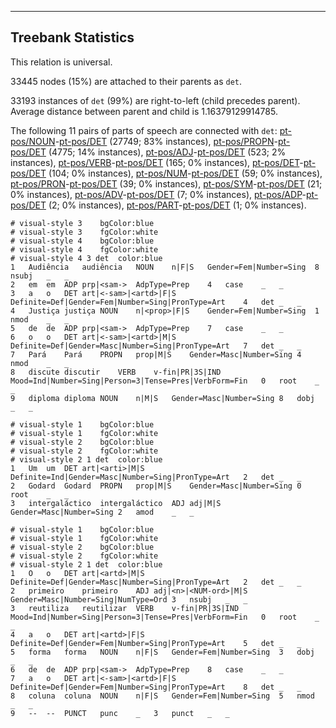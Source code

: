 

--------------------------------------------------------------------------------

## Treebank Statistics

This relation is universal.

33445 nodes (15%) are attached to their parents as `det`.

33193 instances of `det` (99%) are right-to-left (child precedes parent).
Average distance between parent and child is 1.16379129914785.

The following 11 pairs of parts of speech are connected with `det`: [pt-pos/NOUN]()-[pt-pos/DET]() (27749; 83% instances), [pt-pos/PROPN]()-[pt-pos/DET]() (4775; 14% instances), [pt-pos/ADJ]()-[pt-pos/DET]() (523; 2% instances), [pt-pos/VERB]()-[pt-pos/DET]() (165; 0% instances), [pt-pos/DET]()-[pt-pos/DET]() (104; 0% instances), [pt-pos/NUM]()-[pt-pos/DET]() (59; 0% instances), [pt-pos/PRON]()-[pt-pos/DET]() (39; 0% instances), [pt-pos/SYM]()-[pt-pos/DET]() (21; 0% instances), [pt-pos/ADV]()-[pt-pos/DET]() (7; 0% instances), [pt-pos/ADP]()-[pt-pos/DET]() (2; 0% instances), [pt-pos/PART]()-[pt-pos/DET]() (1; 0% instances).


~~~ conllu
# visual-style 3	bgColor:blue
# visual-style 3	fgColor:white
# visual-style 4	bgColor:blue
# visual-style 4	fgColor:white
# visual-style 4 3 det	color:blue
1	Audiência	audiência	NOUN	n|F|S	Gender=Fem|Number=Sing	8	nsubj	_	_
2	em	em	ADP	prp|<sam->	AdpType=Prep	4	case	_	_
3	a	o	DET	art|<-sam>|<artd>|F|S	Definite=Def|Gender=Fem|Number=Sing|PronType=Art	4	det	_	_
4	Justiça	justiça	NOUN	n|<prop>|F|S	Gender=Fem|Number=Sing	1	nmod	_	_
5	de	de	ADP	prp|<sam->	AdpType=Prep	7	case	_	_
6	o	o	DET	art|<-sam>|<artd>|M|S	Definite=Def|Gender=Masc|Number=Sing|PronType=Art	7	det	_	_
7	Pará	Pará	PROPN	prop|M|S	Gender=Masc|Number=Sing	4	nmod	_	_
8	discute	discutir	VERB	v-fin|PR|3S|IND	Mood=Ind|Number=Sing|Person=3|Tense=Pres|VerbForm=Fin	0	root	_	_
9	diploma	diploma	NOUN	n|M|S	Gender=Masc|Number=Sing	8	dobj	_	_

~~~


~~~ conllu
# visual-style 1	bgColor:blue
# visual-style 1	fgColor:white
# visual-style 2	bgColor:blue
# visual-style 2	fgColor:white
# visual-style 2 1 det	color:blue
1	Um	um	DET	art|<arti>|M|S	Definite=Ind|Gender=Masc|Number=Sing|PronType=Art	2	det	_	_
2	Godard	Godard	PROPN	prop|M|S	Gender=Masc|Number=Sing	0	root	_	_
3	intergaláctico	intergaláctico	ADJ	adj|M|S	Gender=Masc|Number=Sing	2	amod	_	_

~~~


~~~ conllu
# visual-style 1	bgColor:blue
# visual-style 1	fgColor:white
# visual-style 2	bgColor:blue
# visual-style 2	fgColor:white
# visual-style 2 1 det	color:blue
1	O	o	DET	art|<artd>|M|S	Definite=Def|Gender=Masc|Number=Sing|PronType=Art	2	det	_	_
2	primeiro	primeiro	ADJ	adj|<n>|<NUM-ord>|M|S	Gender=Masc|Number=Sing|NumType=Ord	3	nsubj	_	_
3	reutiliza	reutilizar	VERB	v-fin|PR|3S|IND	Mood=Ind|Number=Sing|Person=3|Tense=Pres|VerbForm=Fin	0	root	_	_
4	a	o	DET	art|<artd>|F|S	Definite=Def|Gender=Fem|Number=Sing|PronType=Art	5	det	_	_
5	forma	forma	NOUN	n|F|S	Gender=Fem|Number=Sing	3	dobj	_	_
6	de	de	ADP	prp|<sam->	AdpType=Prep	8	case	_	_
7	a	o	DET	art|<-sam>|<artd>|F|S	Definite=Def|Gender=Fem|Number=Sing|PronType=Art	8	det	_	_
8	coluna	coluna	NOUN	n|F|S	Gender=Fem|Number=Sing	5	nmod	_	_
9	--	--	PUNCT	punc	_	3	punct	_	_

~~~


